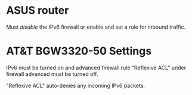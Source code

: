 # ASUS router
Must _disable_ the IPv6 firewall or enable and set a rule for inbound traffic.

# AT&T BGW3320-50 Settings
IPv6 must be turned on and advanced firewall rule "Reflexive ACL"  under firewall advanced must be turned off.

"Reflexive ACL" auto-denies any incoming IPv6 packets.
